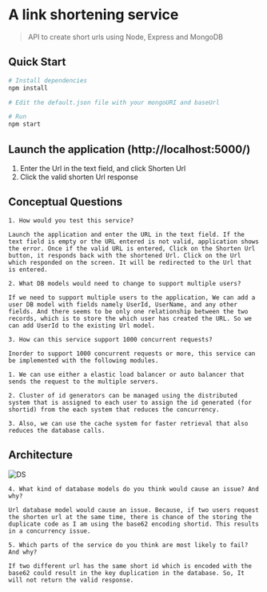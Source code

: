 # A link shortening service

> API to create short urls using Node, Express and MongoDB

## Quick Start

```bash
# Install dependencies
npm install

# Edit the default.json file with your mongoURI and baseUrl

# Run
npm start
```

## Launch the application (http://localhost:5000/)
1. Enter the Url in the text field, and click Shorten Url
2. Click the valid shorten Url response


## Conceptual Questions

```
1. How would you test this service?

Launch the application and enter the URL in the text field. If the text field is empty or the URL entered is not valid, application shows the error. Once if the valid URL is entered, Click on the Shorten Url button, it responds back with the shortened Url. Click on the Url which responded on the screen. It will be redirected to the Url that is entered.

```

```
2. What DB models would need to change to support multiple users?

If we need to support multiple users to the application, We can add a user DB model with fields namely UserId, UserName, and any other fields. And there seems to be only one relationship between the two records, which is to store the which user has created the URL. So we can add UserId to the existing Url model.

```

```
3. How can this service support 1000 concurrent requests?

Inorder to support 1000 concurrent requests or more, this service can be implemented with the following modules.

1. We can use either a elastic load balancer or auto balancer that sends the request to the multiple servers.

2. Cluster of id generators can be managed using the distributed system that is assigned to each user to assign the id generated (for shortid) from the each system that reduces the concurrency.

3. Also, we can use the cache system for faster retrieval that also reduces the database calls.

```

## Architecture

![DS](https://user-images.githubusercontent.com/26082173/112240295-d24f7280-8c26-11eb-96c4-3562caf2018a.png)

```
4. What kind of database models do you think would cause an issue? And why?

Url database model would cause an issue. Because, if two users request the shorten url at the same time, there is chance of the storing the duplicate code as I am using the base62 encoding shortid. This results in a concurrency issue.

```

```
5. Which parts of the service do you think are most likely to fail? And why?

If two different url has the same short id which is encoded with the base62 could result in the key duplication in the database. So, It will not return the valid response.

```
